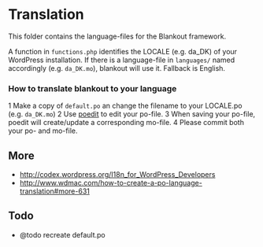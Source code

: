 Translation
========

This folder contains the language-files for the Blankout framework.

A function in `functions.php` identifies the LOCALE (e.g. da_DK) of your WordPress installation. If there is a language-file in `languages/` named accordingly (e.g. `da_DK.mo`), blankout will use it. Fallback is English.

### How to translate blankout to your language
  1 Make a copy of `default.po` an change the filename to your LOCALE.po (e.g. `da_DK.mo`)
  2 Use [poedit](http://www.poedit.net/ "home of poedit") to edit your po-file.
  3 When saving your po-file, poedit will create/update a corresponding mo-file.
  4 Please commit both your po- and mo-file. 

## More
* http://codex.wordpress.org/I18n_for_WordPress_Developers
* http://www.wdmac.com/how-to-create-a-po-language-translation#more-631

## Todo
* @todo recreate default.po
